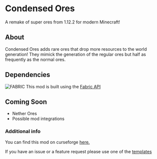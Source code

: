 # Condensed Ores
A remake of super ores from 1.12.2 for modern Minecraft!

## About
Condensed Ores adds rare ores that drop more resources to the world generation!
They mimick the generation of the regular ores but half as frequently as the normal ores.

## Dependencies
![FABRIC](https://media.forgecdn.net/avatars/thumbnails/185/822/64/64/636829723898798601.png) This mod is built using the [Fabric API](https://www.curseforge.com/minecraft/mc-mods/fabric-api)

## Coming Soon
- Nether Ores
- Possible mod integrations

### Additional info
You can find this mod on curseforge [here.](https://www.curseforge.com/minecraft/mc-mods/condensed-ores-fabric)

If you have an issue or a feature request please use one of the [templates](https://github.com/CthulhuTheMad/fabric-condensed-ores-1.18/tree/master/.github/ISSUE_TEMPLATE)


